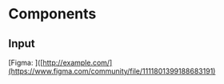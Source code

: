 # Components
## Input
[Figma: ]([http://example.com/](https://www.figma.com/community/file/1111801399188683191)
